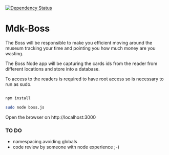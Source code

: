 [![Dependency Status](http://david-dm.org/colektivo/mdk-boss.svg)](http://david-dm.org/colektivo/mdk-boss)

# Mdk-Boss

The Boss will be responsible to make you efficient moving around the museum tracking your time and pointing you how much money are you wasting.

The Boss Node app will be capturing the cards ids from the reader from different locations and store into a database.

To access to the readers is required to have root access so is necessary to run as sudo.

```bash

npm install

sudo node boss.js

```

Open the browser on http://localhost:3000

### TO DO

* namespacing avoiding globals
* code review by someone with node experience ;-)

